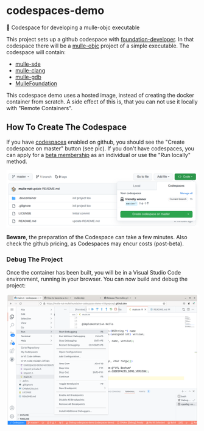 # codespaces-demo

🎌 Codespace for developing a mulle-objc executable

This project sets up a github codespace with [foundation-developer](//github.com/MulleFoundation/foundation-developer).
In that codespace there will be a [mulle-objc](//mulle-objc.github.io/)
project of a simple executable. The codespace will contain:

* [mulle-sde](//github.com/mulle-sde)
* [mulle-clang](//github.com/mulle-cc/mulle-clang)
* [mulle-gdb](//github.com/mulle-cc/mulle-gdb)
* [MulleFoundation](//github.com/MulleFoundation)

This codespace demo uses a hosted image, instead of creating the docker container from scratch. A side effect of
this is, that you can not use it locally with "Remote Containers".

## How To Create The Codespace

If you have [codespaces](https://github.com/features/codespaces) enabled on github, you should see the
"Create codespace on master" button (see pic). If you don't have codespaces, you can apply for a [beta membership](https://github.com/features/codespaces/signup) as an individual or use the "Run locally" method.

![grafik](codespace.png)

**Beware**, the preparation of the Codespace can take a few minutes.
Also check the github pricing, as Codespaces may encur costs (post-beta).

### Debug The Project

Once the container has been built, you will be in a Visual Studio Code environment, running in your
browser. You can now build and debug the project:

![grafik](debugger.png)


